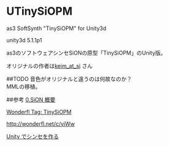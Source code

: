 # UTinySiOPM
as3 SoftSynth "TinySiOPM" for Unity3d

unity3d 5.1.1p1

as3のソフトウェアシンセSiONの原型「TinySiOPM」のUnity版。  

オリジナルの作者は[keim_at_si](https://twitter.com/keim_at_si) さん

##TODO
音色がオリジナルと違うのは何故なのか？  
MMLの移植。

##参考
[0.SiON 概要](http://keim.hatenablog.com/entry/20090917/p1)

[Wonderfl Tag: TinySiOPM](http://wonderfl.net/tag/TinySiOPM)

http://wonderfl.net/c/viWw

[Unity でシンセを作る](https://gist.github.com/keijiro/3806478)
